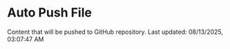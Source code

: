 # Auto Push File

Content that will be pushed to GitHub repository.
Last updated: 08/13/2025, 03:07:47 AM